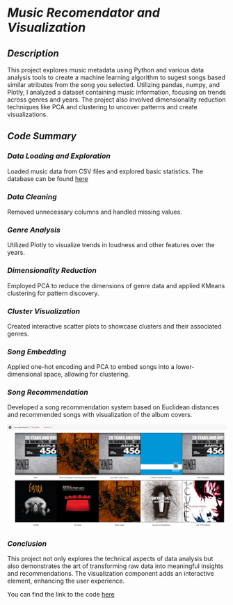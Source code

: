 # *Music Recomendator and Visualization*

## *Description*
This project explores music metadata using Python and various data analysis tools to create a machine learning algorithm to sugest songs based similar atributes from the song you selected. Utilizing pandas, numpy, and Plotly, I analyzed a dataset containing music information, focusing on trends across genres and years. The project also involved dimensionality reduction techniques like PCA and clustering to uncover patterns and create visualizations.

## *Code Summary*

### *Data Loading and Exploration*

Loaded music data from CSV files and explored basic statistics. The database can be found [here](https://raw.githubusercontent.com/RafaelBaltazar/RafaelBaltazar.github.io/tree/main/projects/music_recomendator/)

### *Data Cleaning*

Removed unnecessary columns and handled missing values.

### *Genre Analysis*

Utilized Plotly to visualize trends in loudness and other features over the years.

### *Dimensionality Reduction*

Employed PCA to reduce the dimensions of genre data and applied KMeans clustering for pattern discovery.

### *Cluster Visualization* 

Created interactive scatter plots to showcase clusters and their associated genres.

### *Song Embedding*

Applied one-hot encoding and PCA to embed songs into a lower-dimensional space, allowing for clustering.

### *Song Recommendation*

Developed a song recommendation system based on Euclidean distances and recommended songs with visualization of the album covers.


<img src="images/recomendator.JPG?raw=true"/>


### *Conclusion*

This project not only explores the technical aspects of data analysis but also demonstrates the art of transforming raw data into meaningful insights and recommendations. The visualization component adds an interactive element, enhancing the user experience.

You can find the link to the code [here](https://raw.githubusercontent.com/RafaelBaltazar/RafaelBaltazar.github.io/main/projects/music_recomendator/music_recomendator)
